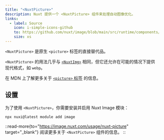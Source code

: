 ```yaml
---
title: "<NuxtPicture>"
description: Nuxt 提供一个 <NuxtPicture> 组件来处理自动图像优化。
links:
  - label: Source
    icon: i-simple-icons-github
    to: https://github.com/nuxt/image/blob/main/src/runtime/components/NuxtPicture.vue
    size: xs
---
```


`<NuxtPicture>` 是原生 `<picture>` 标签的直接替代品。

`<NuxtPicture>` 的用法几乎与 [`<NuxtImg>`](/docs/api/components/nuxt-img) 相同，但它还允许在可能的情况下提供现代格式，如 `webp`。

在 MDN 上了解更多关于 [`<picture>` 标签](https://developer.mozilla.org/en-US/docs/Web/HTML/Element/picture) 的信息。

## 设置

为了使用 `<NuxtPicture>`，你需要安装并启用 Nuxt Image 模块：

```bash [Terminal]
npx nuxi@latest module add image
```

::read-more{to="https://image.nuxt.com/usage/nuxt-picture" target="_blank"}
阅读更多关于 `<NuxtPicture>` 组件的信息。
::
